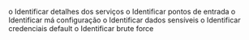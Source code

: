 o Identificar detalhes dos serviços
o Identificar pontos de entrada
o Identificar má configuração
o Identificar dados sensíveis
o Identificar credenciais default
o Identificar brute force